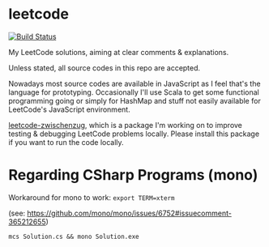 leetcode
========

[![Build Status](https://travis-ci.org/Javran/leetcode.svg?branch=master)](https://travis-ci.org/Javran/leetcode)

My LeetCode solutions, aiming at clear comments &amp; explanations.

Unless stated, all source codes in this repo are accepted.

Nowadays most source codes are available in JavaScript as I feel that's the language for prototyping.
Occasionally I'll use Scala to get some functional programming going
or simply for HashMap and stuff not easily available for LeetCode's JavaScript environment.

[leetcode-zwischenzug](https://www.npmjs.com/package/leetcode-zwischenzug),
which is a package I'm working on to improve testing & debugging LeetCode problems
locally. Please install this package if you want to run the code locally.

# Regarding CSharp Programs (mono)

Workaround for mono to work: `export TERM=xterm`

(see: https://github.com/mono/mono/issues/6752#issuecomment-365212655)

```shell
mcs Solution.cs && mono Solution.exe
```

